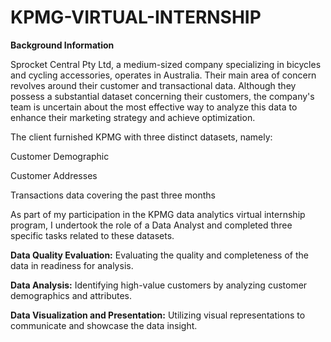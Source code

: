 # KPMG-VIRTUAL-INTERNSHIP


**Background Information**

Sprocket Central Pty Ltd, a medium-sized company specializing in bicycles and cycling accessories, operates in Australia. Their main area of concern revolves around their customer and transactional data. Although they possess a substantial dataset concerning their customers, the company's team is uncertain about the most effective way to analyze this data to enhance their marketing strategy and achieve optimization.

The client furnished KPMG with three distinct datasets, namely:

Customer Demographic

Customer Addresses

Transactions data covering the past three months

As part of my participation in the KPMG data analytics virtual internship program, I undertook the role of a Data Analyst and completed three specific tasks related to these datasets.

**Data Quality Evaluation:** Evaluating the quality and completeness of the data in readiness for analysis.

**Data Analysis:** Identifying high-value customers by analyzing customer demographics and attributes.

**Data Visualization and Presentation:** Utilizing visual representations to communicate and showcase the data insight.










